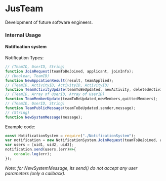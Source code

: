 # JusTeam
Development of future software engineers.

### Internal Usage

#### Notification system

Notification Types:

```javascript
// (TeamID, UserID, String)
function JoinRequest(teamToBeJoined, applicant, joinInfo);
// (boolean, TeamID)
function NewAppcationResult(result, teamApplied);
// (TeamID, ActivityID, ActivityID, ActivityID)
function TeamActivityUpdate(teamToBeUpdated, newActivity, deletedActivity, editedActivity);
// (TeamID, Array of UserID, Array of UserID)
function TeamMemberUpdate(teamToBeUpdated,newMembers,quittedMembers);
// (TeamID, UserID, String)
function TeamPublicMessage(teamToBeUpdated,sender,message);
// (String)
function NewSystemMessage(message);
```

Example code:

```javascript
const NotificationSystem = require("./NotificationSystem");
var notification = new NotificationSystem.JoinRequest(teamToBeJoined, applicant,joinInfo);
var users = [uid1, uid2, uid3];
notification.send(users,(err)=>{
    console.log(err);
});
```

*Note: for NewSystemMessage, its send() do not accept any user parameters (only a callback).*

